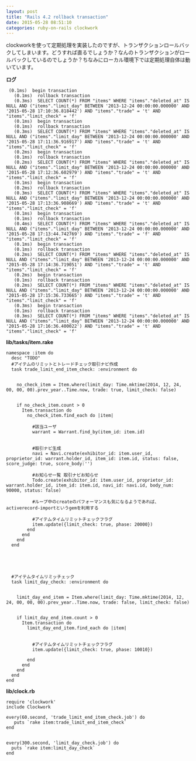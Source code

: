 ```yaml
---
layout: post
title: "Rails 4.2 rollback transaction"
date: 2015-05-28 08:51:10
categories: ruby-on-rails clockwork
---
```

<p>clockworkを使って定期処理を実装したのですが、トランザクションロールバックしてしまいます。どうすれば直るでしょうか？なんのトランザクションがロールバックしているのでしょうか？ちなみにローカル環境下では定期処理自体は動いています。</p>

<p><strong>ログ</strong></p>

<pre><code> (0.1ms)  begin transaction
   (0.1ms)  rollback transaction
   (0.3ms)  SELECT COUNT(*) FROM "items" WHERE "items"."deleted_at" IS NULL AND ("items"."limit_day" BETWEEN '2013-12-24 00:00:00.000000' AND '2015-05-28 17:10:36.818442') AND "items"."trade" = 't' AND "items"."limit_check" = 'f'
   (0.1ms)  begin transaction
   (0.1ms)  rollback transaction
   (0.3ms)  SELECT COUNT(*) FROM "items" WHERE "items"."deleted_at" IS NULL AND ("items"."limit_day" BETWEEN '2013-12-24 00:00:00.000000' AND '2015-05-28 17:11:36.916917') AND "items"."trade" = 't' AND "items"."limit_check" = 'f'
   (0.2ms)  begin transaction
   (0.1ms)  rollback transaction
   (0.2ms)  SELECT COUNT(*) FROM "items" WHERE "items"."deleted_at" IS NULL AND ("items"."limit_day" BETWEEN '2013-12-24 00:00:00.000000' AND '2015-05-28 17:12:36.602979') AND "items"."trade" = 't' AND "items"."limit_check" = 'f'
   (0.1ms)  begin transaction
   (0.2ms)  rollback transaction
   (0.3ms)  SELECT COUNT(*) FROM "items" WHERE "items"."deleted_at" IS NULL AND ("items"."limit_day" BETWEEN '2013-12-24 00:00:00.000000' AND '2015-05-28 17:13:36.908669') AND "items"."trade" = 't' AND "items"."limit_check" = 'f'
   (0.1ms)  begin transaction
   (0.1ms)  rollback transaction
   (0.4ms)  SELECT COUNT(*) FROM "items" WHERE "items"."deleted_at" IS NULL AND ("items"."limit_day" BETWEEN '2013-12-24 00:00:00.000000' AND '2015-05-28 17:13:44.742769') AND "items"."trade" = 'f' AND "items"."limit_check" = 'f'
   (0.1ms)  begin transaction
   (0.1ms)  rollback transaction
   (0.2ms)  SELECT COUNT(*) FROM "items" WHERE "items"."deleted_at" IS NULL AND ("items"."limit_day" BETWEEN '2013-12-24 00:00:00.000000' AND '2015-05-28 17:14:36.719051') AND "items"."trade" = 't' AND "items"."limit_check" = 'f'
   (0.2ms)  begin transaction
   (0.1ms)  rollback transaction
   (0.2ms)  SELECT COUNT(*) FROM "items" WHERE "items"."deleted_at" IS NULL AND ("items"."limit_day" BETWEEN '2013-12-24 00:00:00.000000' AND '2015-05-28 17:15:36.733665') AND "items"."trade" = 't' AND "items"."limit_check" = 'f'
   (0.3ms)  begin transaction
   (0.1ms)  rollback transaction
   (0.3ms)  SELECT COUNT(*) FROM "items" WHERE "items"."deleted_at" IS NULL AND ("items"."limit_day" BETWEEN '2013-12-24 00:00:00.000000' AND '2015-05-28 17:16:36.400022') AND "items"."trade" = 't' AND "items"."limit_check" = 'f'
</code></pre>

<p><strong>lib/tasks/item.rake</strong></p>

<pre><code>namespace :item do
  desc "TODO"
  #アイテムのリミットとトレードチェック取引ナビ作成
  task trade_limit_end_item_check: :environment do


    no_check_item = Item.where(limit_day: Time.mktime(2014, 12, 24, 00, 00, 00).prev_year..Time.now, trade: true, limit_check: false)


    if no_check_item.count &gt; 0
      Item.transaction do
        no_check_item.find_each do |item|

          #該当ユーザ
          warrant = Warrant.find_by(item_id: item.id)


          #取引ナビ生成
          navi = Navi.create(exhibitor_id: item.user_id, proprietor_id: warrant.holder_id, item_id: item.id, status: false, score_judge: true, score_body:'')

          #お知らせ一覧 取引ナビお知らせ
          Todo.create(exhibitor_id: item.user_id, proprietor_id: warrant.holder_id, item_id: item.id, navi_id: navi.id, body_num: 90000, status: false)

          #ループ中のcreateのパフォーマンスも気になるようであれば、activerecord-importというgemを利用する

          #アイテムタイムリミットチェックフラグ
          item.update({limit_check: true, phase: 20000})
        end
      end
    end
  end





  #アイテムタイムリミッチェック
  task limit_day_check: :environment do


    limit_day_end_item = Item.where(limit_day: Time.mktime(2014, 12, 24, 00, 00, 00).prev_year..Time.now, trade: false, limit_check: false)


    if limit_day_end_item.count &gt; 0
      Item.transaction do
        limit_day_end_item.find_each do |item|


          #アイテムタイムリミットチェックフラグ
          item.update({limit_check: true, phase: 10010})

        end
      end
    end
  end
end
</code></pre>

<p><strong>lib/clock.rb</strong></p>

<pre><code>require 'clockwork'
include Clockwork

every(60.second, 'trade_limit_end_item_check.job') do
   puts `rake item:trade_limit_end_item_check`
end


every(300.second, 'limit_day_check.job') do
  puts `rake item:limit_day_check`
end
</code></pre>
